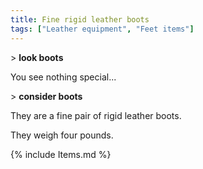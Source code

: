 ```yaml
---
title: Fine rigid leather boots
tags: ["Leather equipment", "Feet items"]
---
```

\> **look boots**

You see nothing special...

\> **consider boots**

They are a fine pair of rigid leather boots.

They weigh four pounds.

{% include Items.md %}
